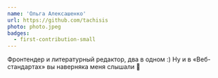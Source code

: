 ```yaml
---
name: 'Ольга Алексашенко'
url: https://github.com/tachisis
photo: photo.jpeg
badges:
  - first-contribution-small
---
```


Фронтендер и литературный редактор, два в одном :) Ну и в «Веб-стандартах» вы наверняка меня слышали 🎤
